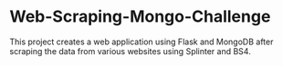 # Web-Scraping-Mongo-Challenge
This project creates a web application using Flask and MongoDB after scraping the data from various websites using Splinter and BS4.
